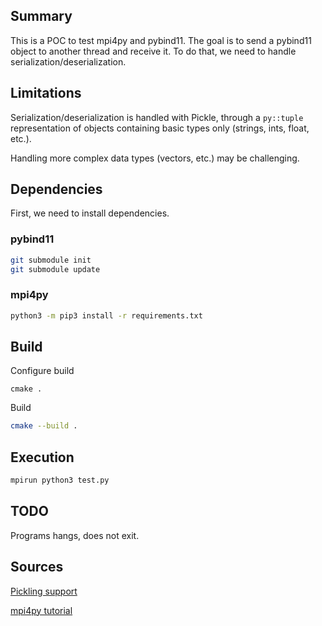 ## Summary
This is a POC to test mpi4py and pybind11. The goal is to send a pybind11 object to another thread and receive it. To do that, we need to handle serialization/deserialization.


## Limitations
Serialization/deserialization is handled with Pickle, through a `py::tuple` representation of objects containing basic types only (strings, ints, float, etc.).

Handling more complex data types (vectors, etc.) may be challenging.

## Dependencies
First, we need to install dependencies.

### pybind11
```bash
git submodule init
git submodule update
```

### mpi4py
```bash
python3 -m pip3 install -r requirements.txt
```

## Build
Configure build
```
cmake .
```

Build
```bash
cmake --build .
```

## Execution
```bash
mpirun python3 test.py
```

## TODO
Programs hangs, does not exit.

## Sources
[Pickling support](https://pybind11.readthedocs.io/en/stable/advanced/classes.html#pickling-support)

[mpi4py tutorial](https://mpi4py.readthedocs.io/en/stable/tutorial.html)
